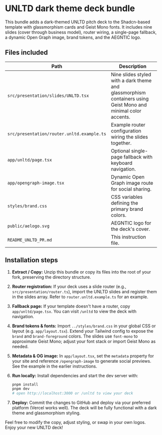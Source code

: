 # UNLTD dark theme deck bundle

This bundle adds a dark-themed UNLTD pitch deck to the Shadcn-based template with glassmorphism cards and Geist Mono fonts. It includes nine slides (cover through business model), router wiring, a single-page fallback, a dynamic Open Graph image, brand tokens, and the AEGNTIC logo.

## Files included

| Path | Description |
| --- | --- |
| `src/presentation/slides/UNLTD.tsx` | Nine slides styled with a dark theme and glassmorphism containers using Geist Mono and minimal color accents. |
| `src/presentation/router.unltd.example.ts` | Example router configuration wiring the slides together. |
| `app/unltd/page.tsx` | Optional single-page fallback with keyboard navigation. |
| `app/opengraph-image.tsx` | Dynamic Open Graph image route for social sharing. |
| `styles/brand.css` | CSS variables defining the primary brand colors. |
| `public/aelogo.svg` | AEGNTIC logo for the deck's cover. |
| `README_UNLTD_PR.md` | This instruction file. |

## Installation steps

1. **Extract / Copy:** Unzip this bundle or copy its files into the root of your fork, preserving the directory structure.

2. **Router registration:** If your deck uses a slide router (e.g., `src/presentation/router.ts`), import the UNLTD slides and register them in the slides array. Refer to `router.unltd.example.ts` for an example.

3. **Fallback page:** If your template doesn't have a router, copy `app/unltd/page.tsx`. You can visit `/unltd` to view the deck with navigation.

4. **Brand tokens & fonts:** Import `../styles/brand.css` in your global CSS or layout (e.g. `app/layout.tsx`). Extend your Tailwind config to expose the `brand` and `brand-foreground` colors. The slides use `font-mono` to approximate Geist Mono; adjust your font stack or import Geist Mono as needed.

5. **Metadata & OG image:** In `app/layout.tsx`, set the `metadata` property for your site and reference `/opengraph-image` to generate social previews. See the example in the earlier instructions.

6. **Run locally:** Install dependencies and start the dev server with:

   ```bash
   pnpm install
   pnpm dev
   # open http://localhost:3000 or /unltd to view your deck
   ```

7. **Deploy:** Commit the changes to GitHub and deploy via your preferred platform (Vercel works well). The deck will be fully functional with a dark theme and glassmorphism styling.

Feel free to modify the copy, adjust styling, or swap in your own logos. Enjoy your new UNLTD deck!
